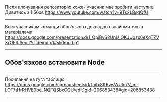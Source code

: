 Після клонування репозиторію кожен учасник має зробити наступне: Дивитись з
1:56хв https://www.youtube.com/watch?v=9Ts2LBsdQfU

---

Всім учасникам команди обов'язково докладно ознайомитись з матеріалами
https://docs.google.com/presentation/d/1_QpjBvS2UnU_OKJUgzx6eXqTZVXrOFRJ/edit?slide=id.p1#slide=id.p1

---

## Обов'язково встановити Node

---

Посилання на гугл таблицю
https://docs.google.com/spreadsheets/d/1uifxSK6wsWUlc7V_m-LOT7tHrRHVE9bc_NQFQSbxCQU/edit?gid=206853438#gid=206853438

---
